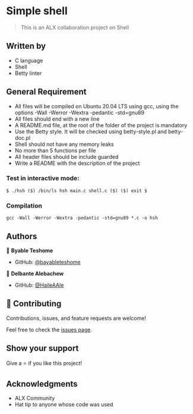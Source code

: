 # Simple shell

> This is an ALX collaboration project on Shell
## Written by

- C language
- Shell
- Betty linter
## General Requirement

- All files will be compiled on Ubuntu 20.04 LTS using gcc, using the options -Wall -Werror -Wextra -pedantic -std=gnu89
- All files should end with a new line
- A README.md file, at the root of the folder of the project is mandatory
- Use the Betty style. It will be checked using betty-style.pl and betty-doc.pl
- Shell should not have any memory leaks
- No more than 5 functions per file
- All header files should be include guarded
- Write a README with the description of the project
### Test in interactive mode:

`$ ./hsh
($) /bin/ls
hsh main.c shell.c
($)
($) exit
$`

### Compilation

`gcc -Wall -Werror -Wextra -pedantic -std=gnu89 *.c -o hsh`

## Authors

👤 **Byable Teshome**

- GitHub: [@bayableteshome](https://github.com/bayableteshome)

👤 **Delbante Alebachew**

- GitHub: [@HaileAAle](https://github.com/HaileAAle)

## 🤝 Contributing

Contributions, issues, and feature requests are welcome!

Feel free to check the [issues page](../../issues/).

## Show your support

Give a ⭐️ if you like this project!

## Acknowledgments

- ALX Community
- Hat tip to anyone whose code was used
